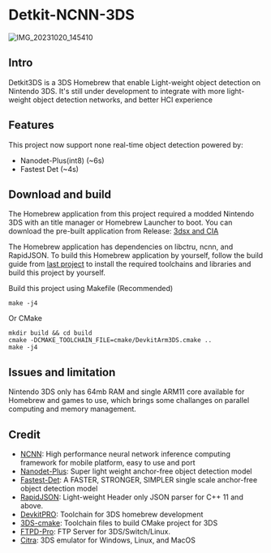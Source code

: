 # Detkit-NCNN-3DS
![IMG_20231020_145410](https://github.com/Deepdive543443/Nanodet-plus-3ds/assets/83911295/259dfb26-80d7-4e4e-903b-79fdfccb83e3)


## Intro
Detkit3DS is a 3DS Homebrew that enable Light-weight object detection on Nintendo 3DS.
It's still under development to integrate with more light-weight object detection networks, and better HCI experience


## Features 
This project now support none real-time object detection powered by:
- Nanodet-Plus(int8) (~6s)
- Fastest Det (~4s)

## Download and build
The Homebrew application from this project required a modded Nintendo 3DS with an title manager or Homebrew Launcher to boot.
You can download the pre-built application from Release: 
[3dsx and CIA](https://github.com/Deepdive543443/Nanodet-plus-3ds/releases/tag/1.0.2)

The Homebrew application has dependencies on libctru, ncnn, and RapidJSON. To build this Homebrew application by yourself, follow the build guide from [last project](https://github.com/Deepdive543443/Benchncnn-3DS/tree/main) to install the required toolchains and libraries and build this project by yourself.


Build this project using Makefile (Recommended)
```
make -j4
```
Or CMake
```
mkdir build && cd build
cmake -DCMAKE_TOOLCHAIN_FILE=cmake/DevkitArm3DS.cmake ..
make -j4
```

## Issues and limitation
Nintendo 3DS only has 64mb RAM and single ARM11 core available for Homebrew and games to use, which brings some challanges on parallel computing and memory management.


## Credit
- [NCNN](https://github.com/Tencent/ncnn): High performance neural network inference computing framework for mobile platform, easy to use and port
- [Nanodet-Plus](https://github.com/RangiLyu/nanodet):  Super light weight anchor-free object detection model
- [Fastest-Det](https://github.com/dog-qiuqiu/FastestDet): A FASTER, STRONGER, SIMPLER single scale anchor-free object detection model
- [RapidJSON](https://rapidjson.org/): Light-weight Header only JSON parser for C++ 11 and above.
- [DevkitPRO](https://devkitpro.org/wiki/Getting_Started): Toolchain for 3DS homebrew development
- [3DS-cmake](https://github.com/Xtansia/3ds-cmake): Toolchain files to build CMake project for 3DS
- [FTPD-Pro](https://github.com/mtheall/ftpd): FTP Server for 3DS/Switch/Linux.
- [Citra](https://github.com/citra-emu/citra): 3DS emulator for Windows, Linux, and MacOS
